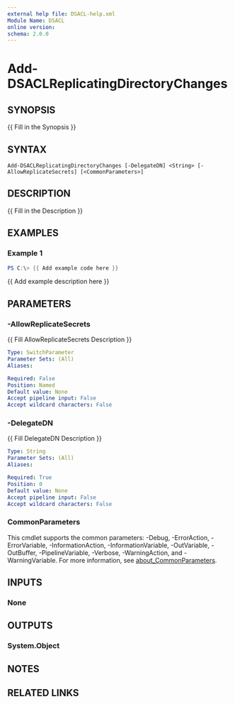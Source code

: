 ```yaml
---
external help file: DSACL-help.xml
Module Name: DSACL
online version:
schema: 2.0.0
---
```


# Add-DSACLReplicatingDirectoryChanges

## SYNOPSIS
{{ Fill in the Synopsis }}

## SYNTAX

```
Add-DSACLReplicatingDirectoryChanges [-DelegateDN] <String> [-AllowReplicateSecrets] [<CommonParameters>]
```

## DESCRIPTION
{{ Fill in the Description }}

## EXAMPLES

### Example 1
```powershell
PS C:\> {{ Add example code here }}
```

{{ Add example description here }}

## PARAMETERS

### -AllowReplicateSecrets
{{ Fill AllowReplicateSecrets Description }}

```yaml
Type: SwitchParameter
Parameter Sets: (All)
Aliases:

Required: False
Position: Named
Default value: None
Accept pipeline input: False
Accept wildcard characters: False
```

### -DelegateDN
{{ Fill DelegateDN Description }}

```yaml
Type: String
Parameter Sets: (All)
Aliases:

Required: True
Position: 0
Default value: None
Accept pipeline input: False
Accept wildcard characters: False
```

### CommonParameters
This cmdlet supports the common parameters: -Debug, -ErrorAction, -ErrorVariable, -InformationAction, -InformationVariable, -OutVariable, -OutBuffer, -PipelineVariable, -Verbose, -WarningAction, and -WarningVariable. For more information, see [about_CommonParameters](http://go.microsoft.com/fwlink/?LinkID=113216).

## INPUTS

### None

## OUTPUTS

### System.Object
## NOTES

## RELATED LINKS
